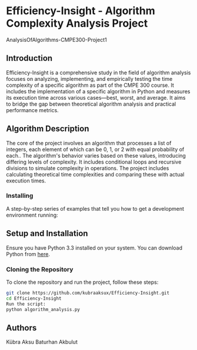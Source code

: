 # Efficiency-Insight - Algorithm Complexity Analysis Project
AnalysisOfAlgorithms-CMPE300-Project1

## Introduction
Efficiency-Insight is a comprehensive study in the field of algorithm analysis focuses on analyzing, implementing, and empirically testing the time complexity of a specific algorithm as part of the CMPE 300 course. It includes the implementation of a specific algorithm in Python and measures its execution time across various cases—best, worst, and average. It aims to bridge the gap between theoretical algorithm analysis and practical performance metrics.

## Algorithm Description
The core of the project involves an algorithm that processes a list of integers, each element of which can be 0, 1, or 2 with equal probability of each.. The algorithm's behavior varies based on these values, introducing differing levels of complexity. It includes conditional loops and recursive divisions to simulate complexity in operations. The project includes calculating theoretical time complexities and comparing these with actual execution times.

### Installing
A step-by-step series of examples that tell you how to get a development environment running:

## Setup and Installation
Ensure you have Python 3.3 installed on your system. You can download Python from [here](https://www.python.org/downloads/).

### Cloning the Repository
To clone the repository and run the project, follow these steps:
```bash
git clone https://github.com/kubraaksux/Efficiency-Insight.git
cd Efficiency-Insight
Run the script:
python algorithm_analysis.py
```

## Authors
Kübra Aksu
Baturhan Akbulut
